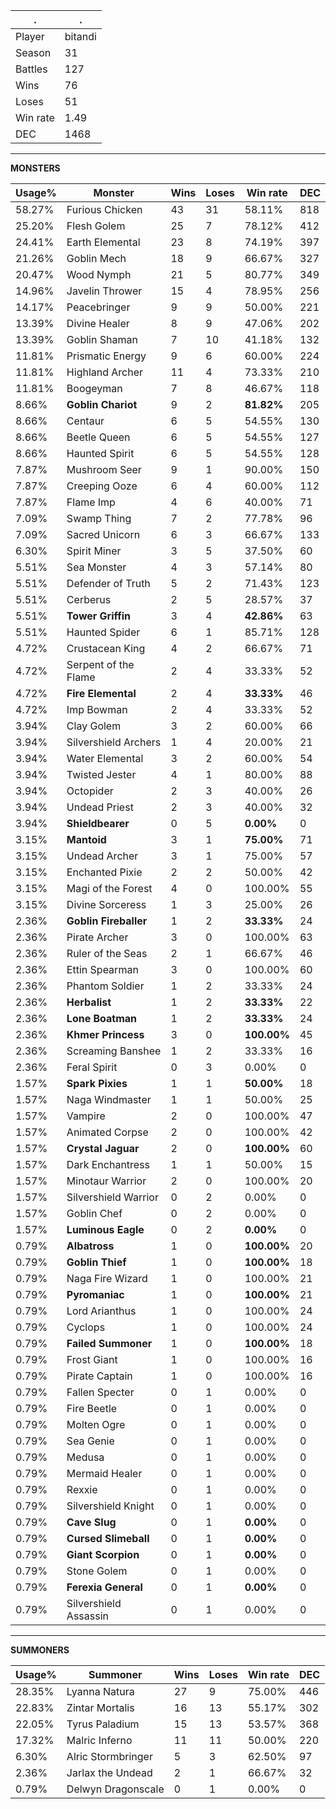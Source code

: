 .|.
|-|-
Player|bitandi
Season|31
Battles|127
Wins|76
Loses|51
Win rate|1.49
DEC|1468

---
**MONSTERS**

Usage%|Monster|Wins|Loses|Win rate|DEC|
-|-|-|-|-|-|
58.27%|Furious Chicken|43|31|58.11%|818|
25.20%|Flesh Golem|25|7|78.12%|412|
24.41%|Earth Elemental|23|8|74.19%|397|
21.26%|Goblin Mech|18|9|66.67%|327|
20.47%|Wood Nymph|21|5|80.77%|349|
14.96%|Javelin Thrower|15|4|78.95%|256|
14.17%|Peacebringer|9|9|50.00%|221|
13.39%|Divine Healer|8|9|47.06%|202|
13.39%|Goblin Shaman|7|10|41.18%|132|
11.81%|Prismatic Energy|9|6|60.00%|224|
11.81%|Highland Archer|11|4|73.33%|210|
11.81%|Boogeyman|7|8|46.67%|118|
8.66%|**Goblin Chariot**|9|2|**81.82%**|205|
8.66%|Centaur|6|5|54.55%|130|
8.66%|Beetle Queen|6|5|54.55%|127|
8.66%|Haunted Spirit|6|5|54.55%|128|
7.87%|Mushroom Seer|9|1|90.00%|150|
7.87%|Creeping Ooze|6|4|60.00%|112|
7.87%|Flame Imp|4|6|40.00%|71|
7.09%|Swamp Thing|7|2|77.78%|96|
7.09%|Sacred Unicorn|6|3|66.67%|133|
6.30%|Spirit Miner|3|5|37.50%|60|
5.51%|Sea Monster|4|3|57.14%|80|
5.51%|Defender of Truth|5|2|71.43%|123|
5.51%|Cerberus|2|5|28.57%|37|
5.51%|**Tower Griffin**|3|4|**42.86%**|63|
5.51%|Haunted Spider|6|1|85.71%|128|
4.72%|Crustacean King|4|2|66.67%|71|
4.72%|Serpent of the Flame|2|4|33.33%|52|
4.72%|**Fire Elemental**|2|4|**33.33%**|46|
4.72%|Imp Bowman|2|4|33.33%|52|
3.94%|Clay Golem|3|2|60.00%|66|
3.94%|Silvershield Archers|1|4|20.00%|21|
3.94%|Water Elemental|3|2|60.00%|54|
3.94%|Twisted Jester|4|1|80.00%|88|
3.94%|Octopider|2|3|40.00%|26|
3.94%|Undead Priest|2|3|40.00%|32|
3.94%|**Shieldbearer**|0|5|**0.00%**|0|
3.15%|**Mantoid**|3|1|**75.00%**|71|
3.15%|Undead Archer|3|1|75.00%|57|
3.15%|Enchanted Pixie|2|2|50.00%|42|
3.15%|Magi of the Forest|4|0|100.00%|55|
3.15%|Divine Sorceress|1|3|25.00%|26|
2.36%|**Goblin Fireballer**|1|2|**33.33%**|24|
2.36%|Pirate Archer|3|0|100.00%|63|
2.36%|Ruler of the Seas|2|1|66.67%|46|
2.36%|Ettin Spearman|3|0|100.00%|60|
2.36%|Phantom Soldier|1|2|33.33%|24|
2.36%|**Herbalist**|1|2|**33.33%**|22|
2.36%|**Lone Boatman**|1|2|**33.33%**|24|
2.36%|**Khmer Princess**|3|0|**100.00%**|45|
2.36%|Screaming Banshee|1|2|33.33%|16|
2.36%|Feral Spirit|0|3|0.00%|0|
1.57%|**Spark Pixies**|1|1|**50.00%**|18|
1.57%|Naga Windmaster|1|1|50.00%|25|
1.57%|Vampire|2|0|100.00%|47|
1.57%|Animated Corpse|2|0|100.00%|42|
1.57%|**Crystal Jaguar**|2|0|**100.00%**|60|
1.57%|Dark Enchantress|1|1|50.00%|15|
1.57%|Minotaur Warrior|2|0|100.00%|20|
1.57%|Silvershield Warrior|0|2|0.00%|0|
1.57%|Goblin Chef|0|2|0.00%|0|
1.57%|**Luminous Eagle**|0|2|**0.00%**|0|
0.79%|**Albatross**|1|0|**100.00%**|20|
0.79%|**Goblin Thief**|1|0|**100.00%**|18|
0.79%|Naga Fire Wizard|1|0|100.00%|21|
0.79%|**Pyromaniac**|1|0|**100.00%**|21|
0.79%|Lord Arianthus|1|0|100.00%|24|
0.79%|Cyclops|1|0|100.00%|24|
0.79%|**Failed Summoner**|1|0|**100.00%**|18|
0.79%|Frost Giant|1|0|100.00%|16|
0.79%|Pirate Captain|1|0|100.00%|16|
0.79%|Fallen Specter|0|1|0.00%|0|
0.79%|Fire Beetle|0|1|0.00%|0|
0.79%|Molten Ogre|0|1|0.00%|0|
0.79%|Sea Genie|0|1|0.00%|0|
0.79%|Medusa|0|1|0.00%|0|
0.79%|Mermaid Healer|0|1|0.00%|0|
0.79%|Rexxie|0|1|0.00%|0|
0.79%|Silvershield Knight|0|1|0.00%|0|
0.79%|**Cave Slug**|0|1|**0.00%**|0|
0.79%|**Cursed Slimeball**|0|1|**0.00%**|0|
0.79%|**Giant Scorpion**|0|1|**0.00%**|0|
0.79%|Stone Golem|0|1|0.00%|0|
0.79%|**Ferexia General**|0|1|**0.00%**|0|
0.79%|Silvershield Assassin|0|1|0.00%|0|

---
**SUMMONERS**

Usage%|Summoner|Wins|Loses|Win rate|DEC|
-|-|-|-|-|-|
28.35%|Lyanna Natura|27|9|75.00%|446|
22.83%|Zintar Mortalis|16|13|55.17%|302|
22.05%|Tyrus Paladium|15|13|53.57%|368|
17.32%|Malric Inferno|11|11|50.00%|220|
6.30%|Alric Stormbringer|5|3|62.50%|97|
2.36%|Jarlax the Undead|2|1|66.67%|32|
0.79%|Delwyn Dragonscale|0|1|0.00%|0|

